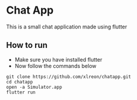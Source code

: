 # Chat App
This is a small chat application made using flutter


## How to run
- Make sure you have installed flutter
- Now follow the commands below

```
git clone https://github.com/xlreon/chatapp.git
cd chatapp
open -a Simulator.app
flutter run
```
